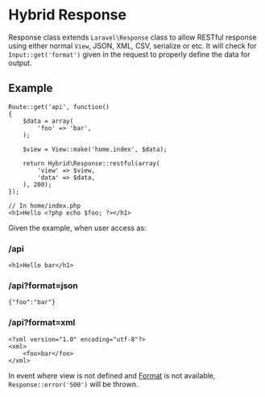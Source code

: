 # Hybrid Response

Response class extends `Laravel\Response` class to allow RESTful response using either normal `View`, JSON, XML, CSV, serialize or etc. It will check for `Input::get('format')` given in the request to properly define the data for output.

## Example

	Route::get('api', function()
	{
		$data = array(
			'foo' => 'bar',
		);
		
		$view = View::make('home.index', $data);
		
		return Hybrid\Response::restful(array(
			'view' => $view,
			'data' => $data,
		), 200);
	});
	
	// In home/index.php
	<h1>Hello <?php echo $foo; ?></h1>
	
Given the example, when user access as:

### /api 
	
	<h1>Hello bar</h1>

### /api?format=json
	
	{"foo":"bar"}

### /api?format=xml
	 
	<?xml version="1.0" encoding="utf-8"?>
	<xml>
		<foo>bar</foo>
	</xml>
	
In event where view is not defined and [Format](./format.md) is not available, `Response::error('500')` will be thrown.